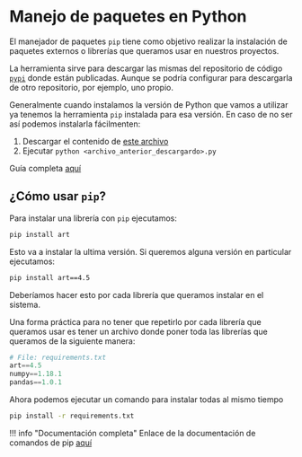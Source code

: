 Manejo de paquetes en Python
============================

El manejador de paquetes `pip` tiene como objetivo realizar la instalación de
paquetes externos o librerías que queramos usar en nuestros proyectos.

La herramienta sirve para descargar las mismas del repositorio de código
[`pypi`](https://pypi.org/) donde están publicadas. Aunque se podría configurar
para descargarla de otro repositorio, por ejemplo, uno propio.

Generalmente cuando instalamos la versión de Python que vamos a utilizar ya
tenemos la herramienta `pip` instalada para esa versión. En caso de no ser así
podemos instalarla fácilmenten:

1. Descargar el contenido de [este archivo](https://bootstrap.pypa.io/get-pip.py)
2. Ejecutar `python <archivo_anterior_descargardo>.py`

Guía completa [aquí](https://pip.pypa.io/en/stable/installing/)

## ¿Cómo usar `pip`?

Para instalar una librería con `pip` ejecutamos:

```bash
pip install art
```

Esto va a instalar la ultima versión. Si queremos alguna versión en particular
ejecutamos:

```bash
pip install art==4.5
```

Deberíamos hacer esto por cada librería que queramos instalar en el sistema.

Una forma práctica para no tener que repetirlo por cada librería que queramos
usar es tener un archivo donde poner toda las librerías que queramos de la
siguiente manera:

```python
# File: requirements.txt
art==4.5
numpy==1.18.1
pandas==1.0.1
```

Ahora podemos ejecutar un comando para instalar todas al mismo tiempo

```bash
pip install -r requirements.txt
```

!!! info "Documentación completa"
    Enlace de la documentación de comandos de pip
    [aquí](https://pip.pypa.io/en/stable/reference/)
